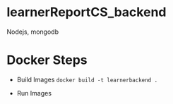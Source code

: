 # learnerReportCS_backend
Nodejs, mongodb



# Docker Steps

- Build Images
`docker build -t learnerbackend . `

- Run Images